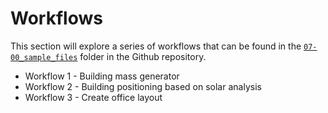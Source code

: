 # Workflows

This section will explore a series of workflows that can be found in the [`07-00_sample_files`](https://github.com/DynamoDS/RefineryPrimer/tree/master/07-workflows/07-00_sample_files) folder in the Github repository.

* Workflow 1 - Building mass generator
* Workflow 2 - Building positioning based on solar analysis
* Workflow 3 - Create office layout

